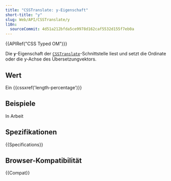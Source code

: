 ```yaml
---
title: "CSSTranslate: y-Eigenschaft"
short-title: "y"
slug: Web/API/CSSTranslate/y
l10n:
  sourceCommit: 4d51a212bfda5ce9978d162caf5532d155f7eb0a
---
```


{{APIRef("CSS Typed OM")}}

Die **`y`**-Eigenschaft der [`CSSTranslate`](/de/docs/Web/API/CSSTranslate)-Schnittstelle liest und setzt die Ordinate oder die y-Achse des Übersetzungvektors.

## Wert

Ein {{cssxref('length-percentage')}}

## Beispiele

In Arbeit

## Spezifikationen

{{Specifications}}

## Browser-Kompatibilität

{{Compat}}
